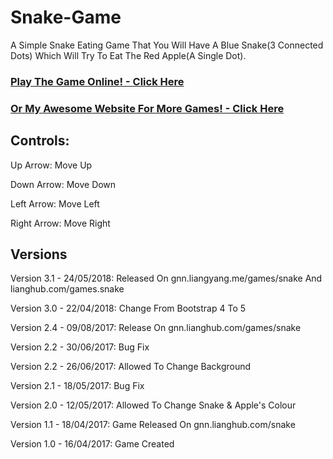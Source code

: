 # Snake-Game
A Simple Snake Eating Game That You Will Have A Blue Snake(3 Connected Dots) Which Will Try To Eat The Red Apple(A Single Dot).

### [Play The Game Online! - Click Here](https://gnn.liangyang.me/games/snake/)
### [Or My Awesome Website For More Games! - Click Here](https://gnn.liangyang.me/)

## Controls:
Up Arrow: Move Up

Down Arrow: Move Down

Left Arrow: Move Left

Right Arrow: Move Right

## Versions
Version 3.1 - 24/05/2018: Released On gnn.liangyang.me/games/snake And lianghub.com/games.snake

Version 3.0 - 22/04/2018: Change From Bootstrap 4 To 5

Version 2.4 - 09/08/2017: Release On gnn.lianghub.com/games/snake

Version 2.2 - 30/06/2017: Bug Fix

Version 2.2 - 26/06/2017: Allowed To Change Background

Version 2.1 - 18/05/2017: Bug Fix

Version 2.0 - 12/05/2017: Allowed To Change Snake & Apple's Colour

Version 1.1 - 18/04/2017: Game Released On gnn.lianghub.com/snake

Version 1.0 - 16/04/2017: Game Created


